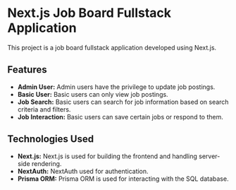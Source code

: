 # Next.js Job Board Fullstack Application

This project is a job board fullstack application developed using Next.js.

## Features

- **Admin User:** Admin users have the privilege to update job postings.
- **Basic User:** Basic users can only view job postings.
- **Job Search:** Basic users can search for job information based on search criteria and filters.
- **Job Interaction:** Basic users can save certain jobs or respond to them.

## Technologies Used

- **Next.js:** Next.js is used for building the frontend and handling server-side rendering.
- **NextAuth:** NextAuth used for authentication.
- **Prisma ORM:** Prisma ORM is used for interacting with the SQL database.
